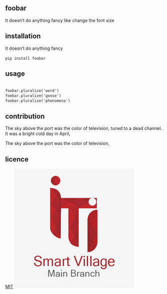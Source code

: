 ## foobar
It doesn’t do anything fancy like change the font size

## installation 
It doesn’t do anything fancy 

` pip install foobar `


## usage
```

foobar.pluralize('word')
foobar.pluralize('goose')
foobar.pluralize('phenomena')
```
## contribution

The sky above the port was the color of television, tuned to a dead channel. It was a bright cold day in April,

The sky above the port was the color of television, 

## licence 
[MIT](http://www.google.com)
![](https://github.com/emanmamdouhsabek/bra/blob/main/image/img.png)



